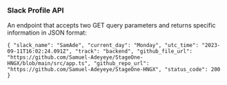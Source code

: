 ### Slack Profile API

An endpoint that accepts two GET query parameters and returns specific information in JSON format:

`
{
  "slack_name": "SamAde",
  "current_day": "Monday",
  "utc_time": "2023-09-11T16:02:24.091Z",
  "track": "backend",
  "github_file_url": "https://github.com/Samuel-Adeyeye/StageOne-HNGX/blob/main/src/app.ts",
  "github_repo_url": "https://github.com/Samuel-Adeyeye/StageOne-HNGX",
  "status_code": 200
}
`